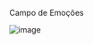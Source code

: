 Campo de Emoções

![image](https://github.com/user-attachments/assets/23177fa1-ee68-41f1-a068-0a86f5fb8e74)
